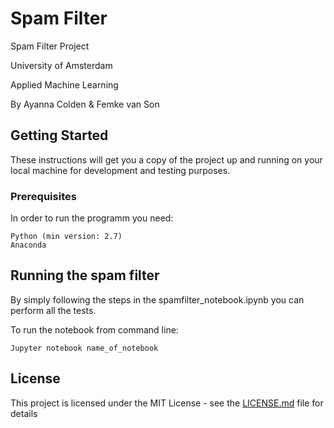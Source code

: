 # Spam Filter 

Spam Filter Project 

University of Amsterdam

Applied Machine Learning 


By Ayanna Colden & Femke van Son 

## Getting Started

These instructions will get you a copy of the project up and running on your local machine for development and testing purposes.

### Prerequisites

In order to run the programm you need:

```
Python (min version: 2.7) 
Anaconda
```
## Running the spam filter

By simply following the steps in the spamfilter_notebook.ipynb you can perform all the tests. 

To run the notebook from command line: 
```
Jupyter notebook name_of_notebook
```

## License

This project is licensed under the MIT License - see the [LICENSE.md](LICENSE.md) file for details

